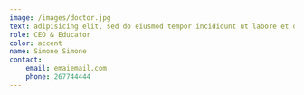 ```yaml
---
image: /images/doctor.jpg
text: adipisicing elit, sed do eiusmod tempor incididunt ut labore et dolore magnaaliqua
role: CEO & Educator
color: accent
name: Simone Simone
contact: 
    email: emaiemail.com
    phone: 267744444
---
```

